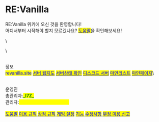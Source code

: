 # RE:Vanilla

RE:Vanilla 위키에 오신 것을 환영합니다!\
어디서부터 시작해야 할지 모르겠나요? [<mark style="color:blue;">도움말</mark>](https://wiki.revanilla.site/\~/changes/B8ahcG109zB27V1PUmJA/team/undefined)을 확인해보세요!\
\
\
정보\
<mark style="color:blue;">revanilla.site</mark> [<mark style="color:blue;">서버 웹지도</mark>](https://map.revanilla.site/) [<mark style="color:blue;">서버상태 확인</mark>](https://stats.uptimerobot.com/k0nZDhkK9G) [<mark style="color:blue;">디스코드 서버</mark>](https://discord.gg/38rbWNquaK) [<mark style="color:blue;">마인리스트</mark>](https://minelist.kr/servers/revanilla.site) [<mark style="color:blue;">마인페이지​</mark>](https://mine.page/server/revanilla.site)\
\
운영진\
총관리자:<mark style="color:green;">**\_I7Z\_**</mark>\
관리자:<mark style="color:yellow;">**PoMaD,EchoMax,0U07**</mark>\
​\
[<mark style="color:blue;">도움말</mark>](docs-1/undefined/) [<mark style="color:blue;">이용 규칙</mark>](docs-1/rules.md) [<mark style="color:blue;">상점 규칙</mark> ](docs-1/undefined-1.md)[<mark style="color:blue;">게임 설정</mark>](docs-2/undefined.md)&#x20;[<mark style="color:blue;">기능</mark> ](docs-2/undefined-2/)[<mark style="color:blue;">수정사항</mark>](docs-2/undefined-1.md)[&#x20;<mark style="color:blue;">부정 이용 신고</mark>](docs-4/reportabuse.md)